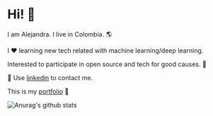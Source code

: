 # Hi! :wave:

I am Alejandra. I live in Colombia. :earth_americas:

I :heart: learning new tech related with machine learning/deep learning. 

Interested to participate in open source and tech for good causes. :full_moon_with_face:

:speech_balloon: Use [linkedin](https://www.linkedin.com/in/alejandra-berbesi-becerra/) to contact me.

This is my [portfolio](https://alejandraberbesi.github.io/) :space_invader:

![Anurag's github stats](https://github-readme-stats.vercel.app/api?username=alejandraberbesi&hide=stars,issues&count_private=true&show_icons=true&theme=cobalt)
